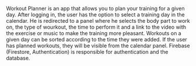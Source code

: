 
Workout Planner is an app that allows you to plan your training for a given day. After logging in, the user has the option to select a training day in the calendar. He is redirected to a panel where he selects the body part to work on, the type of wourkout, the time to perform it and a link to the video with the exercise or music to make the training more pleasant. Workouts on a given day can be sorted according to the time they were added. If the user has planned workouts, they will be visible from the calendar panel. Firebase (Firestore, Authentication) is responsible for authentication and the database.
